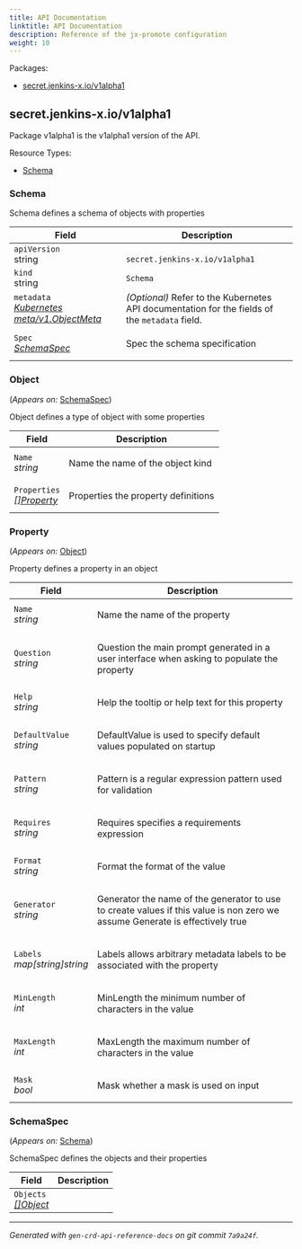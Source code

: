 ```yaml
---
title: API Documentation
linktitle: API Documentation
description: Reference of the jx-promote configuration
weight: 10
---
```

<p>Packages:</p>
<ul>
<li>
<a href="#secret.jenkins-x.io%2fv1alpha1">secret.jenkins-x.io/v1alpha1</a>
</li>
</ul>
<h2 id="secret.jenkins-x.io/v1alpha1">secret.jenkins-x.io/v1alpha1</h2>
<p>
<p>Package v1alpha1 is the v1alpha1 version of the API.</p>
</p>
Resource Types:
<ul><li>
<a href="#secret.jenkins-x.io/v1alpha1.Schema">Schema</a>
</li></ul>
<h3 id="secret.jenkins-x.io/v1alpha1.Schema">Schema
</h3>
<p>
<p>Schema defines a schema of objects with properties</p>
</p>
<table>
<thead>
<tr>
<th>Field</th>
<th>Description</th>
</tr>
</thead>
<tbody>
<tr>
<td>
<code>apiVersion</code></br>
string</td>
<td>
<code>
secret.jenkins-x.io/v1alpha1
</code>
</td>
</tr>
<tr>
<td>
<code>kind</code></br>
string
</td>
<td><code>Schema</code></td>
</tr>
<tr>
<td>
<code>metadata</code></br>
<em>
<a href="https://kubernetes.io/docs/reference/generated/kubernetes-api/v1.13/#objectmeta-v1-meta">
Kubernetes meta/v1.ObjectMeta
</a>
</em>
</td>
<td>
<em>(Optional)</em>
Refer to the Kubernetes API documentation for the fields of the
<code>metadata</code> field.
</td>
</tr>
<tr>
<td>
<code>Spec</code></br>
<em>
<a href="#secret.jenkins-x.io/v1alpha1.SchemaSpec">
SchemaSpec
</a>
</em>
</td>
<td>
<p>Spec the schema specification</p>
</td>
</tr>
</tbody>
</table>
<h3 id="secret.jenkins-x.io/v1alpha1.Object">Object
</h3>
<p>
(<em>Appears on:</em>
<a href="#secret.jenkins-x.io/v1alpha1.SchemaSpec">SchemaSpec</a>)
</p>
<p>
<p>Object defines a type of object with some properties</p>
</p>
<table>
<thead>
<tr>
<th>Field</th>
<th>Description</th>
</tr>
</thead>
<tbody>
<tr>
<td>
<code>Name</code></br>
<em>
string
</em>
</td>
<td>
<p>Name the name of the object kind</p>
</td>
</tr>
<tr>
<td>
<code>Properties</code></br>
<em>
<a href="#secret.jenkins-x.io/v1alpha1.Property">
[]Property
</a>
</em>
</td>
<td>
<p>Properties the property definitions</p>
</td>
</tr>
</tbody>
</table>
<h3 id="secret.jenkins-x.io/v1alpha1.Property">Property
</h3>
<p>
(<em>Appears on:</em>
<a href="#secret.jenkins-x.io/v1alpha1.Object">Object</a>)
</p>
<p>
<p>Property defines a property in an object</p>
</p>
<table>
<thead>
<tr>
<th>Field</th>
<th>Description</th>
</tr>
</thead>
<tbody>
<tr>
<td>
<code>Name</code></br>
<em>
string
</em>
</td>
<td>
<p>Name the name of the property</p>
</td>
</tr>
<tr>
<td>
<code>Question</code></br>
<em>
string
</em>
</td>
<td>
<p>Question the main prompt generated in a user interface when asking to populate the property</p>
</td>
</tr>
<tr>
<td>
<code>Help</code></br>
<em>
string
</em>
</td>
<td>
<p>Help the tooltip or help text for this property</p>
</td>
</tr>
<tr>
<td>
<code>DefaultValue</code></br>
<em>
string
</em>
</td>
<td>
<p>DefaultValue is used to specify default values populated on startup</p>
</td>
</tr>
<tr>
<td>
<code>Pattern</code></br>
<em>
string
</em>
</td>
<td>
<p>Pattern is a regular expression pattern used for validation</p>
</td>
</tr>
<tr>
<td>
<code>Requires</code></br>
<em>
string
</em>
</td>
<td>
<p>Requires specifies a requirements expression</p>
</td>
</tr>
<tr>
<td>
<code>Format</code></br>
<em>
string
</em>
</td>
<td>
<p>Format the format of the value</p>
</td>
</tr>
<tr>
<td>
<code>Generator</code></br>
<em>
string
</em>
</td>
<td>
<p>Generator the name of the generator to use to create values
if this value is non zero we assume Generate is effectively true</p>
</td>
</tr>
<tr>
<td>
<code>Labels</code></br>
<em>
map[string]string
</em>
</td>
<td>
<p>Labels allows arbitrary metadata labels to be associated with the property</p>
</td>
</tr>
<tr>
<td>
<code>MinLength</code></br>
<em>
int
</em>
</td>
<td>
<p>MinLength the minimum number of characters in the value</p>
</td>
</tr>
<tr>
<td>
<code>MaxLength</code></br>
<em>
int
</em>
</td>
<td>
<p>MaxLength the maximum number of characters in the value</p>
</td>
</tr>
<tr>
<td>
<code>Mask</code></br>
<em>
bool
</em>
</td>
<td>
<p>Mask whether a mask is used on input</p>
</td>
</tr>
</tbody>
</table>
<h3 id="secret.jenkins-x.io/v1alpha1.SchemaSpec">SchemaSpec
</h3>
<p>
(<em>Appears on:</em>
<a href="#secret.jenkins-x.io/v1alpha1.Schema">Schema</a>)
</p>
<p>
<p>SchemaSpec defines the objects and their properties</p>
</p>
<table>
<thead>
<tr>
<th>Field</th>
<th>Description</th>
</tr>
</thead>
<tbody>
<tr>
<td>
<code>Objects</code></br>
<em>
<a href="#secret.jenkins-x.io/v1alpha1.Object">
[]Object
</a>
</em>
</td>
<td>
</td>
</tr>
</tbody>
</table>
<hr/>
<p><em>
Generated with <code>gen-crd-api-reference-docs</code>
on git commit <code>7a9a24f</code>.
</em></p>
